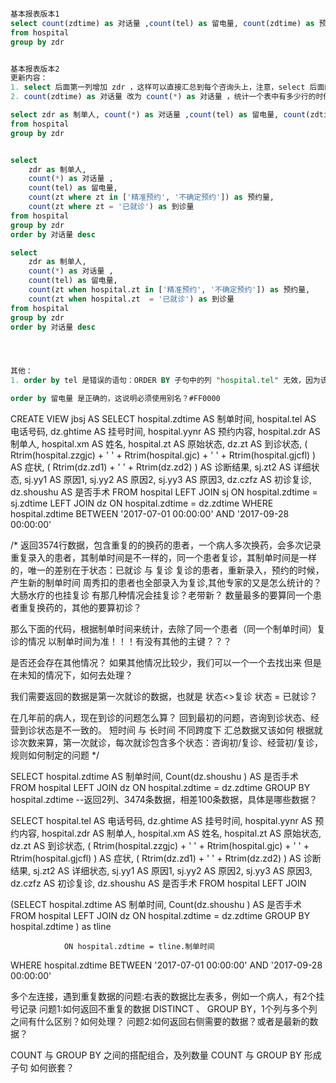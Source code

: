 ```sql

基本报表版本1
select count(zdtime) as 对话量 ,count(tel) as 留电量, count(zdtime) as 预约量, count(zdtime) as 到诊量
from hospital
group by zdr


基本报表版本2
更新内容：
1. select 后面第一列增加 zdr ，这样可以直接汇总到每个咨询头上，注意，select 后面的列名和 group by 后面的列是一样的。
2. count(zdtime) as 对话量 改为 count(*) as 对话量 ，统计一个表中有多少行的时候 用 *  是最准确、最省心的，不需要考虑 NULL 情况

select zdr as 制单人, count(*) as 对话量 ,count(tel) as 留电量, count(zdtime) as 预约量, count(zdtime) as 到诊量
from hospital
group by zdr


select
    zdr as 制单人,
    count(*) as 对话量 ,
    count(tel) as 留电量,
    count(zt where zt in ['精准预约', '不确定预约']) as 预约量,
    count(zt where zt = '已就诊') as 到诊量
from hospital
group by zdr
order by 对话量 desc

select
    zdr as 制单人,
    count(*) as 对话量 ,
    count(tel) as 留电量,
    count(zt when hospital.zt in ['精准预约', '不确定预约']) as 预约量,
    count(zt when hospital.zt  = '已就诊') as 到诊量
from hospital
group by zdr
order by 对话量 desc




其他：
1. order by tel 是错误的语句：ORDER BY 子句中的列 "hospital.tel" 无效，因为该列没有包含在聚合函数或 GROUP BY 子句中

order by 留电量 是正确的，这说明必须使用别名？#FF0000
```

CREATE VIEW jbsj
AS
  SELECT hospital.zdtime                         AS 制单时间,
         hospital.tel                            AS 电话号码,
         dz.ghtime                               AS 挂号时间,
         hospital.yynr                           AS 预约内容,
         hospital.zdr                            AS 制单人,
         hospital.xm                             AS 姓名,
         hospital.zt                             AS 原始状态,
         dz.zt                                   AS 到诊状态,
         ( Rtrim(hospital.zzgjc) + ' '
           + Rtrim(hospital.gjc) + ' '
           + Rtrim(hospital.gjcfl) )             AS 症状,
         ( Rtrim(dz.zd1) + ' ' + Rtrim(dz.zd2) ) AS 诊断结果,
         sj.zt2                                  AS 详细状态,
         sj.yy1                                  AS 原因1,
         sj.yy2                                  AS 原因2,
         sj.yy3                                  AS 原因3,
         dz.czfz                                 AS 初诊复诊,
         dz.shoushu                              AS 是否手术
  FROM   hospital
         LEFT JOIN sj
                ON hospital.zdtime = sj.zdtime
         LEFT JOIN dz
                ON hospital.zdtime = dz.zdtime
  WHERE  hospital.zdtime BETWEEN '2017-07-01 00:00:00' AND '2017-09-28 00:00:00'

/*
返回3574行数据，包含重复的的换药的患者，一个病人多次换药，会多次记录
重复录入的患者，其制单时间是不一样的，同一个患者复诊，其制单时间是一样的，唯一的差别在于状态：已就诊 与 复诊
复诊的患者，重新录入，预约的时候，产生新的制单时间
周秀扣的患者也全部录入为复诊,其他专家的又是怎么统计的？
大肠水疗的也挂复诊
有那几种情况会挂复诊？老带新？
数量最多的要算同一个患者重复换药的，其他的要算初诊？

那么下面的代码，根据制单时间来统计，去除了同一个患者（同一个制单时间）复诊的情况
以制单时间为准！！！有没有其他的主键？？？

是否还会存在其他情况？
如果其他情况比较少，我们可以一个一个去找出来
但是在未知的情况下，如何去处理？

我们需要返回的数据是第一次就诊的数据，也就是 状态<>复诊  状态 = 已就诊？

在几年前的病人，现在到诊的问题怎么算？
回到最初的问题，咨询到诊状态、经营到诊状态是不一致的。
短时间 与 长时间 不同跨度下 汇总数据又该如何
根据就诊次数来算，第一次就诊，每次就诊包含多个状态：咨询初/复诊、经营初/复诊，规则如何制定的问题
*/


SELECT    hospital.zdtime    AS 制单时间,
          Count(dz.shoushu ) AS 是否手术
FROM      hospital
LEFT JOIN dz
ON        hospital.zdtime = dz.zdtime
GROUP BY  hospital.zdtime
--返回2列、3474条数据，相差100条数据，具体是哪些数据？


  SELECT hospital.tel                            AS 电话号码,
         dz.ghtime                               AS 挂号时间,
         hospital.yynr                           AS 预约内容,
         hospital.zdr                            AS 制单人,
         hospital.xm                             AS 姓名,
         hospital.zt                             AS 原始状态,
         dz.zt                                   AS 到诊状态,
         ( Rtrim(hospital.zzgjc) + ' '
           + Rtrim(hospital.gjc) + ' '
           + Rtrim(hospital.gjcfl) )             AS 症状,
         ( Rtrim(dz.zd1) + ' ' + Rtrim(dz.zd2) ) AS 诊断结果,
         sj.zt2                                  AS 详细状态,
         sj.yy1                                  AS 原因1,
         sj.yy2                                  AS 原因2,
         sj.yy3                                  AS 原因3,
         dz.czfz                                 AS 初诊复诊,
         dz.shoushu                              AS 是否手术
  FROM   hospital
         LEFT JOIN

(SELECT    hospital.zdtime    AS 制单时间,
          Count(dz.shoushu ) AS 是否手术
FROM      hospital
LEFT JOIN dz
ON        hospital.zdtime = dz.zdtime
GROUP BY  hospital.zdtime ) as tline

                ON hospital.zdtime = tline.制单时间
  WHERE  hospital.zdtime BETWEEN '2017-07-01 00:00:00' AND '2017-09-28 00:00:00'


多个左连接，遇到重复数据的问题:右表的数据比左表多，例如一个病人，有2个挂号记录
问题1:如何返回不重复的数据 DISTINCT 、 GROUP BY，1个列与多个列之间有什么区别？如何处理？
问题2:如何返回右侧需要的数据？或者是最新的数据？

COUNT 与 GROUP BY 之间的搭配组合，及列数量
COUNT 与 GROUP BY 形成子句 如何嵌套？